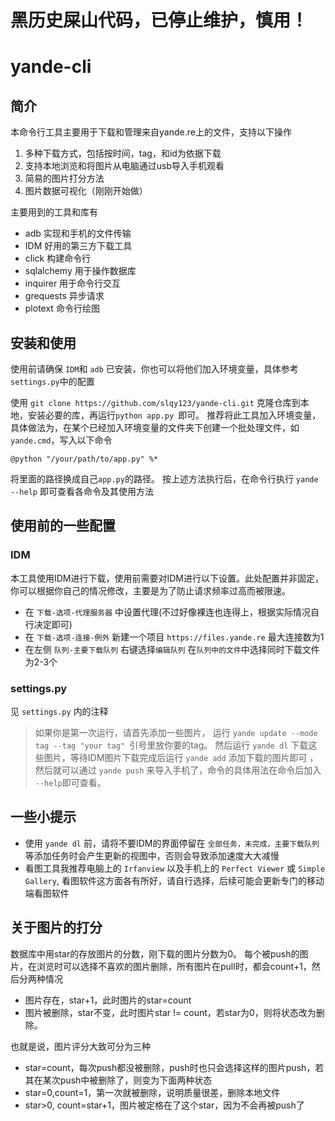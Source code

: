 # 黑历史屎山代码，已停止维护，慎用！
# yande-cli
## 简介
本命令行工具主要用于下载和管理来自yande.re上的文件，支持以下操作
1. 多种下载方式，包括按时间，tag，和id为依据下载
2. 支持本地浏览和将图片从电脑通过usb导入手机观看
3. 简易的图片打分方法
4. 图片数据可视化（刚刚开始做）

主要用到的工具和库有
- adb 实现和手机的文件传输
- IDM 好用的第三方下载工具
- click 构建命令行
- sqlalchemy 用于操作数据库
- inquirer 用于命令行交互
- grequests 异步请求
- plotext 命令行绘图

## 安装和使用
使用前请确保 `IDM`和 `adb` 已安装，你也可以将他们加入环境变量，具体参考`settings.py`中的配置

使用 `git clone https://github.com/slqy123/yande-cli.git` 克隆仓库到本地，安装必要的库，再运行`python app.py `即可。
推荐将此工具加入环境变量，具体做法为，在某个已经加入环境变量的文件夹下创建一个批处理文件，如`yande.cmd`，写入以下命令
```
@python "/your/path/to/app.py" %*
```
将里面的路径换成自己`app.py`的路径。
按上述方法执行后，在命令行执行 `yande --help` 即可查看各命令及其使用方法

## 使用前的一些配置
### IDM
本工具使用IDM进行下载，使用前需要对IDM进行以下设置。此处配置并非固定，你可以根据你自己的情况修改，主要是为了防止请求频率过高而被限速。
- 在 `下载-选项-代理服务器` 中设置代理(不过好像裸连也连得上，根据实际情况自行决定即可)
- 在 `下载-选项-连接-例外` 新建一个项目 `https://files.yande.re` 最大连接数为1
- 在左侧 `队列-主要下载队列` 右键选择`编辑队列` 在`队列中的文件`中选择同时下载文件为2-3个

### settings.py
见 `settings.py` 内的注释

> 如果你是第一次运行，请首先添加一些图片，
> 运行 `yande update --mode tag --tag "your tag" `引号里放你要的tag。
> 然后运行 `yande dl` 下载这些图片，等待IDM图片下载完成后运行 `yande add` 添加下载的图片即可
> ，然后就可以通过 `yande push` 来导入手机了，命令的具体用法在命令后加入 `--help`即可查看。

## 一些小提示
- 使用 `yande dl` 前，请将不要IDM的界面停留在 `全部任务，未完成，主要下载队列` 等添加任务时会产生更新的视图中，否则会导致添加速度大大减慢
- 看图工具我推荐电脑上的 `Irfanview` 以及手机上的 `Perfect Viewer` 或 `Simple Gallery`, 看图软件这方面各有所好，请自行选择，后续可能会更新专门的移动端看图软件

## 关于图片的打分
数据库中用star的存放图片的分数，刚下载的图片分数为0。
每个被push的图片，在浏览时可以选择不喜欢的图片删除，所有图片在pull时，都会count+1，然后分两种情况
- 图片存在，star+1，此时图片的star=count
- 图片被删除，star不变，此时图片star != count，若star为0，则将状态改为删除。

也就是说，图片评分大致可分为三种
- star=count，每次push都没被删除，push时也只会选择这样的图片push，若其在某次push中被删除了，则变为下面两种状态
- star=0,count=1，第一次就被删除，说明质量很差，删除本地文件
- star>0, count=star+1，图片被定格在了这个star，因为不会再被push了
